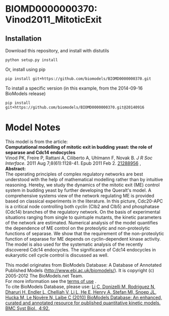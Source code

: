 # BIOMD0000000370: Vinod2011_MitoticExit

## Installation

Download this repository, and install with distutils

`python setup.py install`

Or, install using pip

`pip install git+https://github.com/biomodels/BIOMD0000000370.git`

To install a specific version (in this example, from the 2014-09-16 BioModels release)

`pip install git+https://github.com/biomodels/BIOMD0000000370.git@20140916`


# Model Notes


This model is from the article:  
**Computational modelling of mitotic exit in budding yeast: the role of separase and Cdc14 endocycles**   
Vinod PK, Freire P, Rattani A, Ciliberto A, Uhlmann F, Novak B. _J R Soc
Interface._ 2011 Aug 7;8(61):1128-41. Epub 2011 Feb 2.
[21288956](http://www.ncbi.nlm.nih.gov/pubmed/21288956) ,  
**Abstract:**   
The operating principles of complex regulatory networks are best understood
with the help of mathematical modelling rather than by intuitive reasoning.
Hereby, we study the dynamics of the mitotic exit (ME) control system in
budding yeast by further developing the Queralt's model. A comprehensive
systems view of the network regulating ME is provided based on classical
experiments in the literature. In this picture, Cdc20-APC is a critical node
controlling both cyclin (Clb2 and Clb5) and phosphatase (Cdc14) branches of
the regulatory network. On the basis of experimental situations ranging from
single to quintuple mutants, the kinetic parameters of the network are
estimated. Numerical analysis of the model quantifies the dependence of ME
control on the proteolytic and non-proteolytic functions of separase. We show
that the requirement of the non-proteolytic function of separase for ME
depends on cyclin-dependent kinase activity. The model is also used for the
systematic analysis of the recently discovered Cdc14 endocycles. The
significance of Cdc14 endocycles in eukaryotic cell cycle control is discussed
as well.

This model originates from BioModels Database: A Database of Annotated
Published Models (http://www.ebi.ac.uk/biomodels/). It is copyright (c)
2005-2012 The BioModels.net Team.  
For more information see the [terms of
use](http://www.ebi.ac.uk/biomodels/legal.html) .  
To cite BioModels Database, please use: [Li C, Donizelli M, Rodriguez N,
Dharuri H, Endler L, Chelliah V, Li L, He E, Henry A, Stefan MI, Snoep JL,
Hucka M, Le Novère N, Laibe C (2010) BioModels Database: An enhanced, curated
and annotated resource for published quantitative kinetic models. BMC Syst
Biol., 4:92.](http://www.ncbi.nlm.nih.gov/pubmed/20587024)


